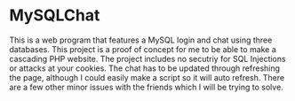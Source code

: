 # MySQLChat
This is a web program that features a MySQL login and chat using three databases.
This project is a proof of concept for me to be able to make a cascading PHP website.
The project includes no secutriy for SQL Injections or attacks at your cookies. 
The chat has to be updated through refreshing the page, although I could easily make a script so it will auto refresh.
There are a few other minor issues with the friends which I will be trying to solve.
